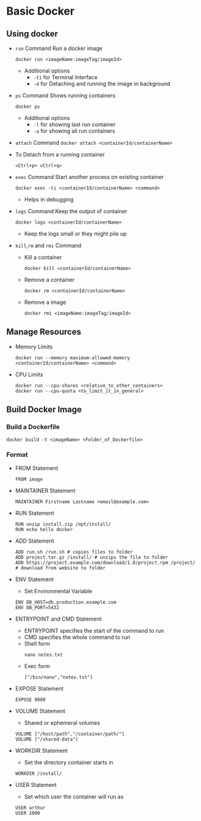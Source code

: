 # Basic Docker

## Using docker

* `run` Command
	Run a docker image
	```
	docker run <imageName:imageTag/imageId> 
	```
	* Additional options
		* `-ti` for Terminal Interface
		* `-d` for Detaching and running the image in background

* `ps` Command
	Shows running containers 
	```
	docker ps
	```
	* Additional options
		* `-l` for showing last run container
		* `-a` for showing all run containers

* `attach` Command 
		```
		docker attach <containerId/containerName>
		```
* To Detach from a running container
	```
	<Ctrl+p> <Ctrl+q> 
	```

* `exec` Command
	Start another process on existing container
	```
	docker exec -ti <containerId/containerName> <command>
	```
	* Helps in debugging
		

* `logs` Command
	Keep the output of container
	```
	docker logs <containerId/containerName>
	```
	* Keep the logs small or they might pile up

* `kill`,`rm` and `rmi` Command
	* Kill a container
		```
		docker kill <containerId/containerName>
		```
	* Remove a container
		```
		docker rm <containerId/containerName>
		``` 
	* Remove a image
		```
		docker rmi <imageName:imageTag/imageId>
		``` 
## Manage Resources
* Memory Limits
	```
	docker run --memory maximum-allowed-memory <containerId/containerName> <command>
	``` 
* CPU Limits
	```
	docker run --cpu-shares <relative_to_other_containers>
	docker run --cpu-quota <to_limit_it_in_general>
	``` 
## Build Docker Image

### Build a Dockerfile
```
docker build -t <imageName> <Folder_of_Dockerfile>
```
### Format
* FROM Statement
	```
	FROM image
	```
* MAINTAINER Statement
	```
	MAINTAINER Firstname Lastname <email@example.com>
	```
* RUN Statement
	```
	RUN unzip install.zip /opt/install/
	RUN echo hello docker
	```
* ADD Statement
	```
	ADD run.sh /run.sh # copies files to folder
	ADD project.tar.gz /install/ # unzips the file to folder
	ADD https://project.example.com/download/1.0/project.rpm /project/ # download from website to folder
	```
* ENV Statement
	* Set Environmental Variable 
	```
	ENV DB_HOST=db.production.example.com 
	ENV DB_PORT=5432
	```
* ENTRYPOINT and CMD Statement
	* ENTRYPOINT specifies the start of the command to run
	* CMD specifies the whole command to run
	* Shell form
		```
		nano notes.txt
		``` 	
	* Exec form
		```
		["/bin/nano","notes.txt"]
		``` 
* EXPOSE Statement
	```
	EXPOSE 8080
	``` 
* VOLUME Statement
	* Shared or ephemeral volumes
	```
	VOLUME ["/host/path","/container/path/"]
	VOLUME ["/shared-data"]
	```
* WORKDIR Statement
	* Set the directory container starts in
	```
	WORKDIR /install/
	``` 

* USER Statement
	* Set which user the container will run as
	```
	USER arthur
	USER 1000
	```



